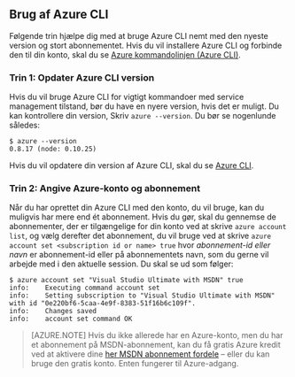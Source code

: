 <properties services="virtual-machines" title="Setting up Azure CLI for service management" authors="squillace" solutions="" manager="timlt" editor="tysonn" />

<tags
   ms.service="virtual-machine"
   ms.devlang="na"
   ms.topic="article"
   ms.tgt_pltfrm="linux"
   ms.workload="infrastructure"
   ms.date="04/13/2015"
   ms.author="rasquill" />

## <a name="using-azure-cli"></a>Brug af Azure CLI

Følgende trin hjælpe dig med at bruge Azure CLI nemt med den nyeste version og stort abonnementet. Hvis du vil installere Azure CLI og forbinde den til din konto, skal du se [Azure kommandolinjen (Azure CLI)](xplat-cli-install.md).

### <a name="step-1-update-azure-cli-version"></a>Trin 1: Opdater Azure CLI version

Hvis du vil bruge Azure CLI for vigtigt kommandoer med service management tilstand, bør du have en nyere version, hvis det er muligt. Du kan kontrollere din version, Skriv `azure --version`. Du bør se nogenlunde således:

    $ azure --version
    0.8.17 (node: 0.10.25)

Hvis du vil opdatere din version af Azure CLI, skal du se [Azure CLI](https://github.com/Azure/azure-xplat-cli).

### <a name="step-2-set-the-azure-account-and-subscription"></a>Trin 2: Angive Azure-konto og abonnement

Når du har oprettet din Azure CLI med den konto, du vil bruge, kan du muligvis har mere end ét abonnement. Hvis du gør, skal du gennemse de abonnementer, der er tilgængelige for din konto ved at skrive `azure account list`, og vælg derefter det abonnement, du vil bruge ved at skrive `azure account set <subscription id or name> true` hvor _abonnement-id eller navn_ er abonnement-id eller på abonnementets navn, som du gerne vil arbejde med i den aktuelle session. Du skal se ud som følger:

    $ azure account set "Visual Studio Ultimate with MSDN" true
    info:    Executing command account set
    info:    Setting subscription to "Visual Studio Ultimate with MSDN" with id "0e220bf6-5caa-4e9f-8383-51f16b6c109f".
    info:    Changes saved
    info:    account set command OK

> [AZURE.NOTE] Hvis du ikke allerede har en Azure-konto, men du har et abonnement på MSDN-abonnement, kan du få gratis Azure kredit ved at aktivere dine [her MSDN abonnement fordele](https://azure.microsoft.com/pricing/member-offers/msdn-benefits-details/) – eller du kan bruge den gratis konto. Enten fungerer til Azure-adgang.
